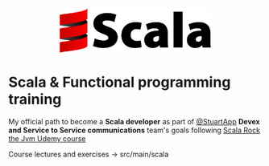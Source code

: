 <p align="center">
  <a href="https://docs.scala-lang.org/">
    <img alt="stuart logo" src="./scala-ts.png" width="300">
  </a>
</p>

# Scala & Functional programming training


My official path to become a **Scala developer** as part of [@StuartApp](https://github.com/StuartApp) **Devex and Service to Service communications** team's goals following [Scala Rock the Jvm Udemy course](https://www.udemy.com/course/rock-the-jvm-scala-for-beginners/)

Course lectures and exercises -> src/main/scala